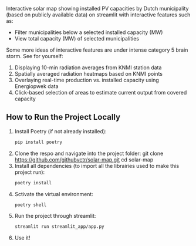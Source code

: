 Interactive solar map showing installed PV capacities by Dutch municipality (based on publicly available data) on streamlit with interactive features such as:
- Filter municipalities below a selected installed capacity (MW)
- View total capacity (MW) of selected municipalities


Some more ideas of interactive features are under intense category 5 brain storm. See for yourself: 
1. Displaying 10-min radiation averages from KNMI station data  
2. Spatially averaged radiation heatmaps based on KNMI points  
3. Overlaying real-time production vs. installed capacity using Energiopwek data  
4. Click-based selection of areas to estimate current output from covered capacity


## How to Run the Project Locally

1. Install Poetry (if not already installed):
   ```bash
   pip install poetry
2. Clone the respo and navigate into the project folder:
    git clone https://github.com/githubvctr/solar-map.git
    cd solar-map
3. Install all dependencies (to import all the librairies used to make this project run):
    ```bash
    poetry install
4. Sctivate the virtual environment:
    ```bash
    poetry shell
5. Run the project through streamlit:
    ```bash
    streamlit run streamlit_app/app.py
6. Use it!